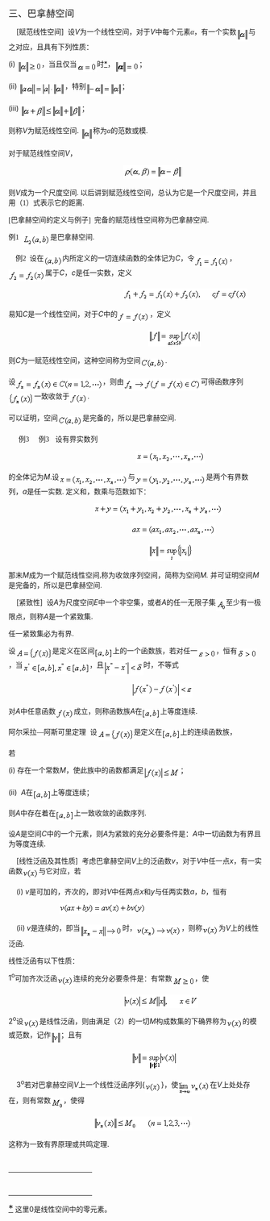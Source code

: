 <div class=Section1>
<p class=MsoNormal><span lang=ZH-CN style='font-size:14.0pt;font-family:宋体_GB2312'>三、巴拿赫空间</span></p>
<p class=MsoNormal><span lang=EN-US>&nbsp;&nbsp;&nbsp; [</span><span
lang=ZH-CN style='font-family:宋体_GB2312'>赋范线性空间</span><span lang=EN-US>]&nbsp; </span><span
lang=ZH-CN style='font-family:宋体_GB2312'>设</span><i><span lang=EN-US>V</span></i><span
lang=ZH-CN style='font-family:宋体_GB2312'>为一个线性空间，对于</span><i><span lang=EN-US>V</span></i><span
lang=ZH-CN style='font-family:宋体_GB2312'>中每个元素</span><i><span lang=ZH-CN
style='font-family:宋体_GB2312'>α</span></i><span lang=ZH-CN style='font-family:
宋体_GB2312'>，有一个实数</span><sub><span lang=EN-US><img width=24 height=27
src="res/17e9d95da129bdd93c34fb6cc6aaaa52_5657_files/image002.gif" u1:shapes="_x0000_i1025"
align=absmiddle></span></sub><span lang=ZH-CN style='font-family:宋体_GB2312'>与之对应，且具有下列性质：</span></p>
<p class=MsoNormal><span lang=EN-US>(i) <sub><img width=48 height=27
src="res/17e9d95da129bdd93c34fb6cc6aaaa52_5657_files/image004.gif" u1:shapes="_x0000_i1026"
align=absmiddle></sub></span><span lang=ZH-CN style='font-family:宋体_GB2312'>，当且仅当</span><sub><span
lang=EN-US><img width=40 height=19
src="res/17e9d95da129bdd93c34fb6cc6aaaa52_5657_files/image006.gif" u1:shapes="_x0000_i1027"
align=absmiddle></span></sub><span lang=ZH-CN style='font-family:宋体_GB2312'>时</span><a
href="bword://None" name="_ftnref1" title=""><span class=MsoFootnoteReference><span
lang=EN-US>*</span></span></a><span lang=ZH-CN style='font-family:宋体_GB2312'>，</span><sub><span
lang=EN-US><img width=49 height=27
src="res/17e9d95da129bdd93c34fb6cc6aaaa52_5657_files/image008.gif" u1:shapes="_x0000_i1028"
align=absmiddle></span></sub><span lang=ZH-CN style='font-family:宋体_GB2312'>；</span></p>
<p class=MsoNormal><span lang=EN-US>(ii) <sub><img width=91 height=27
src="res/17e9d95da129bdd93c34fb6cc6aaaa52_5657_files/image010.gif" u1:shapes="_x0000_i1029"
align=absmiddle></sub></span><span lang=ZH-CN style='font-family:宋体_GB2312'>，特别</span><sub><span
lang=EN-US><img width=71 height=27
src="res/17e9d95da129bdd93c34fb6cc6aaaa52_5657_files/image012.gif" u1:shapes="_x0000_i1030"
align=absmiddle></span></sub><span lang=ZH-CN style='font-family:宋体_GB2312'>；</span></p>
<p class=MsoNormal><span lang=EN-US>(iii) <sub><img width=121 height=27
src="res/17e9d95da129bdd93c34fb6cc6aaaa52_5657_files/image014.gif" u1:shapes="_x0000_i1031"
align=absmiddle></sub></span><span lang=ZH-CN style='font-family:宋体_GB2312'>；</span></p>
<p class=MsoNormal><span lang=ZH-CN style='font-family:宋体_GB2312'>则称</span><i><span
lang=EN-US>V</span></i><span lang=ZH-CN style='font-family:宋体_GB2312'>为赋范线性空间</span><span
lang=EN-US>. <sub><img width=24 height=27
src="res/17e9d95da129bdd93c34fb6cc6aaaa52_5657_files/image016.gif" u1:shapes="_x0000_i1032"
align=absmiddle></sub></span><span lang=ZH-CN style='font-family:宋体_GB2312'>称为</span><i><span
lang=ZH-CN style='font-family:宋体_GB2312'>α</span></i><span lang=ZH-CN
style='font-family:宋体_GB2312'>的范数或模</span><span lang=EN-US style='font-family:
宋体'>. </span></p>
<p class=MsoNormal><span lang=ZH-CN style='font-family:宋体_GB2312'>对于赋范线性空间</span><i><span
lang=EN-US>V</span></i><span lang=ZH-CN style='font-family:宋体_GB2312'>，</span></p>
<pre><span lang=EN-US>&nbsp;&nbsp;&nbsp;&nbsp;&nbsp;&nbsp;&nbsp;&nbsp;&nbsp;&nbsp;&nbsp;&nbsp;&nbsp;&nbsp;&nbsp;&nbsp;&nbsp;&nbsp;&nbsp;&nbsp;&nbsp;&nbsp;&nbsp;&nbsp;&nbsp;&nbsp; <sub><img
width=117 height=27 src="res/17e9d95da129bdd93c34fb6cc6aaaa52_5657_files/image018.gif"
u1:shapes="_x0000_i1033"></sub></span></pre>
<p class=MsoNormal><span lang=ZH-CN style='font-family:宋体_GB2312'>则</span><i><span
lang=EN-US>V</span></i><span lang=ZH-CN style='font-family:宋体_GB2312'>成为一个尺度空间</span><span
lang=EN-US style='font-family:宋体'>. </span><span lang=ZH-CN style='font-family:
宋体_GB2312'>以后讲到赋范线性空间，总认为它是一个尺度空间，并且用（</span><span lang=EN-US style='font-family:
宋体'>1</span><span lang=ZH-CN style='font-family:宋体_GB2312'>）式表示它的距离</span><span
lang=EN-US style='font-family:宋体'>. </span></p>
<p class=MsoNormal><span lang=EN-US style='font-family:宋体'>[</span><span
lang=ZH-CN style='font-family:宋体_GB2312'>巴拿赫空间的定义与例子</span><span lang=EN-US
style='font-family:宋体'>]&nbsp; </span><span lang=ZH-CN style='font-family:宋体_GB2312'>完备的赋范线性空间称为巴拿赫空间</span><span
lang=EN-US style='font-family:宋体'>. </span></p>
<p class=MsoNormal><span lang=ZH-CN style='font-family:宋体_GB2312'>例</span><span
lang=EN-US style='font-family:宋体'>1&nbsp; <sub><img width=55 height=23
src="res/17e9d95da129bdd93c34fb6cc6aaaa52_5657_files/image020.gif" u1:shapes="_x0000_i1047"
align=absmiddle></sub></span><span lang=ZH-CN style='font-family:宋体_GB2312'>是巴拿赫空间</span><span
lang=EN-US style='font-family:宋体'>.</span></p>
<p class=MsoNormal><span lang=EN-US style='font-family:宋体'>&nbsp;&nbsp;&nbsp; </span><span
lang=ZH-CN style='font-family:宋体_GB2312'>例</span><span lang=EN-US
style='font-family:宋体'>2&nbsp; </span><span lang=ZH-CN style='font-family:宋体_GB2312'>设在</span><sub><span
lang=EN-US style='font-family:宋体'><img width=37 height=21
src="res/17e9d95da129bdd93c34fb6cc6aaaa52_5657_files/image022.gif" u1:shapes="_x0000_i1048"
align=absmiddle></span></sub><span lang=ZH-CN style='font-family:宋体_GB2312'>内所定义的一切连续函数的全体记为</span><i><span
lang=EN-US>C</span></i><span lang=ZH-CN style='font-family:宋体_GB2312'>，令</span><sub><span
lang=EN-US style='font-family:宋体'><img width=69 height=23
src="res/17e9d95da129bdd93c34fb6cc6aaaa52_5657_files/image024.gif" u1:shapes="_x0000_i1049"
align=absmiddle></span></sub><span lang=ZH-CN style='font-family:宋体_GB2312'>，</span><sub><span
lang=EN-US style='font-family:宋体'><img width=73 height=23
src="res/17e9d95da129bdd93c34fb6cc6aaaa52_5657_files/image026.gif" u1:shapes="_x0000_i1050"
align=absmiddle></span></sub><span lang=ZH-CN style='font-family:宋体_GB2312'>属于</span><i><span
lang=EN-US>C</span></i><span lang=ZH-CN style='font-family:宋体_GB2312'>，</span><i><span
lang=EN-US>c</span></i><span lang=ZH-CN style='font-family:宋体_GB2312'>是任一实数，定义</span></p>
<pre><span lang=EN-US>&nbsp;&nbsp;&nbsp;&nbsp;&nbsp;&nbsp;&nbsp;&nbsp;&nbsp;&nbsp;&nbsp;&nbsp;&nbsp;&nbsp;&nbsp;&nbsp;&nbsp;&nbsp;&nbsp;&nbsp;&nbsp;&nbsp;&nbsp;&nbsp;&nbsp;&nbsp; <sub><img
width=247 height=23 src="res/17e9d95da129bdd93c34fb6cc6aaaa52_5657_files/image028.gif"
u1:shapes="_x0000_i1051"></sub></span></pre>
<p class=MsoNormal><span lang=ZH-CN style='font-family:宋体_GB2312'>易知</span><i><span
lang=EN-US>C</span></i><span lang=ZH-CN style='font-family:宋体_GB2312'>是一个线性空间，对于</span><i><span
lang=EN-US>C</span></i><span lang=ZH-CN style='font-family:宋体_GB2312'>中的</span><sub><span
lang=EN-US style='font-family:宋体'><img width=64 height=21
src="res/17e9d95da129bdd93c34fb6cc6aaaa52_5657_files/image030.gif" u1:shapes="_x0000_i1052"
align=absmiddle></span></sub><span lang=ZH-CN style='font-family:宋体_GB2312'>，定义</span></p>
<pre><span lang=EN-US>&nbsp;&nbsp;&nbsp;&nbsp;&nbsp;&nbsp;&nbsp;&nbsp;&nbsp;&nbsp;&nbsp;&nbsp;&nbsp;&nbsp;&nbsp;&nbsp;&nbsp;&nbsp;&nbsp;&nbsp;&nbsp;&nbsp;&nbsp;&nbsp;&nbsp;&nbsp;&nbsp;&nbsp;&nbsp;&nbsp;&nbsp;&nbsp; <sub><img
width=104 height=33 src="res/17e9d95da129bdd93c34fb6cc6aaaa52_5657_files/image032.gif"
u1:shapes="_x0000_i1053"></sub></span></pre>
<p class=MsoNormal><span lang=ZH-CN style='font-family:宋体_GB2312'>则</span><i><span
lang=EN-US>C</span></i><span lang=ZH-CN style='font-family:宋体_GB2312'>为一赋范线性空间，这种空间称为空间</span><sub><span
lang=EN-US style='font-family:宋体'><img width=49 height=21
src="res/17e9d95da129bdd93c34fb6cc6aaaa52_5657_files/image034.gif" u1:shapes="_x0000_i1054"
align=absmiddle></span></sub><span lang=EN-US style='font-family:宋体'>. </span><span
lang=EN-US>&nbsp;&nbsp;</span></p>
<p class=MsoNormal><span lang=ZH-CN style='font-family:宋体_GB2312'>设</span><sub><span
lang=EN-US style='font-family:宋体'><img width=173 height=24
src="res/17e9d95da129bdd93c34fb6cc6aaaa52_5657_files/image036.gif" u1:shapes="_x0000_i1055"
align=absmiddle></span></sub><span lang=ZH-CN style='font-family:宋体_GB2312'>，则由</span><sub><span
lang=EN-US style='font-family:宋体'><img width=153 height=24
src="res/17e9d95da129bdd93c34fb6cc6aaaa52_5657_files/image038.gif" u1:shapes="_x0000_i1056"
align=absmiddle></span></sub><span lang=ZH-CN style='font-family:宋体_GB2312'>可得函数序列</span><sub><span
lang=EN-US style='font-family:宋体'><img width=51 height=24
src="res/17e9d95da129bdd93c34fb6cc6aaaa52_5657_files/image040.gif" u1:shapes="_x0000_i1057"
align=absmiddle></span></sub><span lang=ZH-CN style='font-family:宋体_GB2312'>一致收敛于</span><sub><span
lang=EN-US style='font-family:宋体'><img width=36 height=21
src="res/17e9d95da129bdd93c34fb6cc6aaaa52_5657_files/image042.gif" u1:shapes="_x0000_i1058"
align=absmiddle></span></sub><span lang=EN-US style='font-family:宋体'>. </span></p>
<p class=MsoNormal><span lang=ZH-CN style='font-family:宋体_GB2312'>可以证明，空间</span><sub><span
lang=EN-US style='font-family:宋体'><img width=49 height=21
src="res/17e9d95da129bdd93c34fb6cc6aaaa52_5657_files/image043.gif" u1:shapes="_x0000_i1059"
align=absmiddle></span></sub><span lang=ZH-CN style='font-family:宋体_GB2312'>是完备的，所以是巴拿赫空间</span><span
lang=EN-US style='font-family:宋体'>. </span></p>
<p class=MsoNormal style='margin-left:36.0pt;text-indent:-21.0pt'><span
lang=EN-US style='font-family:宋体'>例3<span style='font:7.0pt "Times New Roman"'>&nbsp;&nbsp;&nbsp;&nbsp;&nbsp;&nbsp;&nbsp;
</span></span><span lang=ZH-CN style='font-family:宋体_GB2312'>例</span><span
lang=EN-US style='font-family:宋体'>3</span><span lang=EN-US style='font-size:
7.0pt'>&nbsp; </span><span lang=EN-US style='font-family:宋体'>&nbsp;&nbsp;</span><span
lang=ZH-CN style='font-family:宋体_GB2312'>设有界实数列</span></p>
<pre><span lang=EN-US>&nbsp;&nbsp;&nbsp;&nbsp;&nbsp;&nbsp;&nbsp;&nbsp;&nbsp;&nbsp;&nbsp;&nbsp;&nbsp;&nbsp;&nbsp;&nbsp;&nbsp;&nbsp;&nbsp;&nbsp;&nbsp;&nbsp;&nbsp;&nbsp;&nbsp;&nbsp;&nbsp;&nbsp;&nbsp; <sub><img
width=137 height=24 src="res/17e9d95da129bdd93c34fb6cc6aaaa52_5657_files/image045.gif"
u1:shapes="_x0000_i1060"></sub></span></pre>
<p class=MsoNormal><span lang=ZH-CN style='font-family:宋体_GB2312'>的全体记为</span><i><span
lang=EN-US>M</span></i><span lang=EN-US style='font-family:宋体'>.</span><span
lang=ZH-CN style='font-family:宋体_GB2312'>设</span><sub><span lang=EN-US
style='font-family:宋体'><img width=137 height=24
src="res/17e9d95da129bdd93c34fb6cc6aaaa52_5657_files/image047.gif" u1:shapes="_x0000_i1061"
align=absmiddle></span></sub><span lang=ZH-CN style='font-family:宋体_GB2312'>与</span><sub><span
lang=EN-US style='font-family:宋体'><img width=141 height=24
src="res/17e9d95da129bdd93c34fb6cc6aaaa52_5657_files/image049.gif" u1:shapes="_x0000_i1062"
align=absmiddle></span></sub><span lang=ZH-CN style='font-family:宋体_GB2312'>是两个有界数列，</span><i><span
lang=EN-US>a</span></i><span lang=ZH-CN style='font-family:宋体_GB2312'>是任一实数</span><span
lang=EN-US style='font-family:宋体'>. </span><span lang=ZH-CN style='font-family:
宋体_GB2312'>定义和，数乘与范数如下：</span></p>
<pre><span lang=EN-US>&nbsp;&nbsp;&nbsp;&nbsp;&nbsp;&nbsp;&nbsp;&nbsp;&nbsp;&nbsp;&nbsp;&nbsp;&nbsp;&nbsp;&nbsp;&nbsp;&nbsp;&nbsp;&nbsp; <sub><img
width=256 height=24 src="res/17e9d95da129bdd93c34fb6cc6aaaa52_5657_files/image051.gif"
u1:shapes="_x0000_i1063"></sub></span></pre><pre><span lang=EN-US>&nbsp;&nbsp;&nbsp;&nbsp;&nbsp;&nbsp;&nbsp;&nbsp;&nbsp;&nbsp;&nbsp;&nbsp;&nbsp;&nbsp;&nbsp;&nbsp;&nbsp;&nbsp;&nbsp;&nbsp;&nbsp;&nbsp;&nbsp;&nbsp;&nbsp;&nbsp;&nbsp;&nbsp;&nbsp;<sub><img
width=167 height=24 src="res/17e9d95da129bdd93c34fb6cc6aaaa52_5657_files/image053.gif"
u1:shapes="_x0000_i1064"></sub></span></pre><pre><span lang=EN-US>&nbsp;&nbsp;&nbsp;&nbsp;&nbsp;&nbsp;&nbsp;&nbsp;&nbsp;&nbsp;&nbsp;&nbsp;&nbsp;&nbsp;&nbsp;&nbsp;&nbsp;&nbsp;&nbsp;&nbsp;&nbsp;&nbsp;&nbsp;&nbsp;&nbsp;&nbsp;&nbsp;&nbsp;&nbsp;&nbsp;&nbsp;&nbsp;&nbsp;<sub><img
width=88 height=33 src="res/17e9d95da129bdd93c34fb6cc6aaaa52_5657_files/image055.gif"
u1:shapes="_x0000_i1065"></sub></span></pre>
<p class=MsoNormal><span lang=ZH-CN style='font-family:宋体_GB2312'>那末</span><i><span
lang=EN-US>M</span></i><span lang=ZH-CN style='font-family:宋体_GB2312'>成为一个赋范线性空间</span><span
lang=EN-US style='font-family:宋体'>,</span><span lang=ZH-CN style='font-family:
宋体_GB2312'>称为收敛序列空间，简称为空间</span><i><span lang=EN-US>M. </span></i><span
lang=ZH-CN style='font-family:宋体_GB2312'>并可证明空间</span><i><span lang=EN-US>M</span></i><span
lang=ZH-CN style='font-family:宋体_GB2312'>是完备的，所以是巴拿赫空间</span><span lang=EN-US
style='font-family:宋体'>. </span></p>
<p class=MsoNormal><span lang=EN-US>&nbsp;&nbsp;&nbsp; [</span><span
lang=ZH-CN style='font-family:宋体_GB2312'>紧致性</span><span lang=EN-US>]&nbsp; </span><span
lang=ZH-CN style='font-family:宋体_GB2312'>设</span><i><span lang=EN-US>A</span></i><span
lang=ZH-CN style='font-family:宋体_GB2312'>为尺度空间</span><i><span lang=EN-US>E</span></i><span
lang=ZH-CN style='font-family:宋体_GB2312'>中一个非空集，或者</span><i><span lang=EN-US>A</span></i><span
lang=ZH-CN style='font-family:宋体_GB2312'>的任一无限子集</span><sub><span lang=EN-US><img
width=20 height=24 src="res/17e9d95da129bdd93c34fb6cc6aaaa52_5657_files/image057.gif"
u1:shapes="_x0000_i1066" align=absmiddle></span></sub><span lang=ZH-CN
style='font-family:宋体_GB2312'>至少有一极限点，则称</span><i><span lang=EN-US>A</span></i><span
lang=ZH-CN style='font-family:宋体_GB2312'>是一个紧致集</span><span lang=EN-US>. </span></p>
<p class=MsoNormal><span lang=ZH-CN style='font-family:宋体_GB2312'>任一紧致集必为有界</span><span
lang=EN-US>. </span></p>
<p class=MsoNormal><span lang=ZH-CN style='font-family:宋体_GB2312'>设</span><sub><span
lang=EN-US><img width=73 height=23
src="res/17e9d95da129bdd93c34fb6cc6aaaa52_5657_files/image059.gif" u1:shapes="_x0000_i1067"
align=absmiddle></span></sub><span lang=ZH-CN style='font-family:宋体_GB2312'>是定义在区间</span><sub><span
lang=EN-US><img width=36 height=21
src="res/17e9d95da129bdd93c34fb6cc6aaaa52_5657_files/image061.gif" u1:shapes="_x0000_i1068"
align=absmiddle></span></sub><span lang=ZH-CN style='font-family:宋体_GB2312'>上的一个函数族，若对任一</span><sub><span
lang=EN-US><img width=37 height=19
src="res/17e9d95da129bdd93c34fb6cc6aaaa52_5657_files/image063.gif" u1:shapes="_x0000_i1069"
align=absmiddle></span></sub><span lang=ZH-CN style='font-family:宋体_GB2312'>，恒有</span><sub><span
lang=EN-US><img width=40 height=19
src="res/17e9d95da129bdd93c34fb6cc6aaaa52_5657_files/image065.gif" u1:shapes="_x0000_i1070"
align=absmiddle></span></sub><span lang=ZH-CN style='font-family:宋体_GB2312'>，当</span><sub><span
lang=EN-US><img width=133 height=24
src="res/17e9d95da129bdd93c34fb6cc6aaaa52_5657_files/image067.gif" u1:shapes="_x0000_i1071"
align=absmiddle></span></sub><span lang=ZH-CN style='font-family:宋体_GB2312'>，且</span><sub><span
lang=EN-US><img width=79 height=29
src="res/17e9d95da129bdd93c34fb6cc6aaaa52_5657_files/image069.gif" u1:shapes="_x0000_i1072"
align=absmiddle></span></sub><span lang=ZH-CN style='font-family:宋体_GB2312'>时，不等式</span></p>
<pre><span lang=EN-US>&nbsp;&nbsp;&nbsp;&nbsp;&nbsp;&nbsp;&nbsp;&nbsp;&nbsp;&nbsp;&nbsp;&nbsp;&nbsp;&nbsp;&nbsp;&nbsp; &nbsp;&nbsp;&nbsp;&nbsp;&nbsp;&nbsp;&nbsp;&nbsp;&nbsp;&nbsp;&nbsp;&nbsp;<sub><img
width=121 height=29 src="res/17e9d95da129bdd93c34fb6cc6aaaa52_5657_files/image071.gif"
u1:shapes="_x0000_i1073"></sub></span></pre>
<p class=MsoNormal><span lang=ZH-CN style='font-family:宋体_GB2312'>对</span><i><span
lang=EN-US>A</span></i><span lang=ZH-CN style='font-family:宋体_GB2312'>中任意函数</span><sub><span
lang=EN-US><img width=36 height=21
src="res/17e9d95da129bdd93c34fb6cc6aaaa52_5657_files/image073.gif" u1:shapes="_x0000_i1074"
align=absmiddle></span></sub><span lang=ZH-CN style='font-family:宋体_GB2312'>成立，则称函数族</span><i><span
lang=EN-US>A</span></i><span lang=ZH-CN style='font-family:宋体_GB2312'>在</span><sub><span
lang=EN-US><img width=36 height=21
src="res/17e9d95da129bdd93c34fb6cc6aaaa52_5657_files/image074.gif" u1:shapes="_x0000_i1075"
align=absmiddle></span></sub><span lang=ZH-CN style='font-family:宋体_GB2312'>上等度连续</span><span
lang=EN-US>. </span></p>
<p class=MsoNormal><span lang=ZH-CN style='font-family:宋体_GB2312'>阿尔采拉—阿斯可里定理</span><span
lang=EN-US>&nbsp; </span><span lang=ZH-CN style='font-family:宋体_GB2312'>设</span><sub><span
lang=EN-US><img width=73 height=23
src="res/17e9d95da129bdd93c34fb6cc6aaaa52_5657_files/image075.gif" u1:shapes="_x0000_i1076"
align=absmiddle></span></sub><span lang=ZH-CN style='font-family:宋体_GB2312'>是定义在</span><sub><span
lang=EN-US><img width=36 height=21
src="res/17e9d95da129bdd93c34fb6cc6aaaa52_5657_files/image076.gif" u1:shapes="_x0000_i1077"
align=absmiddle></span></sub><span lang=ZH-CN style='font-family:宋体_GB2312'>上的连续函数族，</span></p>
<p class=MsoNormal><span lang=ZH-CN style='font-family:宋体_GB2312'>若</span></p>
<p class=MsoNormal><span lang=EN-US>(i) </span><span lang=ZH-CN
style='font-family:宋体_GB2312'>存在一个常数</span><i><span lang=EN-US>M</span></i><span
lang=ZH-CN style='font-family:宋体_GB2312'>，使此族中的函数都满足</span><sub><span
lang=EN-US><img width=73 height=27
src="res/17e9d95da129bdd93c34fb6cc6aaaa52_5657_files/image078.gif" u1:shapes="_x0000_i1078"
align=absmiddle></span></sub><span lang=ZH-CN style='font-family:宋体_GB2312'>；</span></p>
<p class=MsoNormal><span lang=EN-US>(ii)&nbsp; <i>A</i></span><span lang=ZH-CN
style='font-family:宋体_GB2312'>在</span><sub><span lang=EN-US><img width=36
height=21 src="res/17e9d95da129bdd93c34fb6cc6aaaa52_5657_files/image079.gif"
u1:shapes="_x0000_i1079" align=absmiddle></span></sub><span lang=ZH-CN
style='font-family:宋体_GB2312'>上等度连续；</span></p>
<p class=MsoNormal><span lang=ZH-CN style='font-family:宋体_GB2312'>则</span><i><span
lang=EN-US>A</span></i><span lang=ZH-CN style='font-family:宋体_GB2312'>中存在着在</span><sub><span
lang=EN-US><img width=36 height=21
src="res/17e9d95da129bdd93c34fb6cc6aaaa52_5657_files/image080.gif" u1:shapes="_x0000_i1080"
align=absmiddle></span></sub><span lang=ZH-CN style='font-family:宋体_GB2312'>上一致收敛的函数序列</span><span
lang=EN-US>. </span></p>
<p class=MsoNormal><span lang=ZH-CN style='font-family:宋体_GB2312'>设</span><i><span
lang=EN-US>A</span></i><span lang=ZH-CN style='font-family:宋体_GB2312'>是空间</span><i><span
lang=EN-US>C</span></i><span lang=ZH-CN style='font-family:宋体_GB2312'>中的一个元素，则</span><i><span
lang=EN-US>A</span></i><span lang=ZH-CN style='font-family:宋体_GB2312'>为紧致的充分必要条件是：</span><i><span
lang=EN-US>A</span></i><span lang=ZH-CN style='font-family:宋体_GB2312'>中一切函数为有界且为等度连续</span><span
lang=EN-US>. </span></p>
<p class=MsoNormal><span lang=EN-US>&nbsp;&nbsp;&nbsp; [</span><span
lang=ZH-CN style='font-family:宋体_GB2312'>线性泛函及其性质</span><span lang=EN-US>]&nbsp;
</span><span lang=ZH-CN style='font-family:宋体_GB2312'>考虑巴拿赫空间</span><i><span
lang=EN-US>V</span></i><span lang=ZH-CN style='font-family:宋体_GB2312'>上的泛函数</span><i><span
lang=EN-US>v</span></i><span lang=ZH-CN style='font-family:宋体_GB2312'>，对于</span><i><span
lang=EN-US>V</span></i><span lang=ZH-CN style='font-family:宋体_GB2312'>中任一点</span><i><span
lang=EN-US>x</span></i><span lang=ZH-CN style='font-family:宋体_GB2312'>，有一实函数</span><sub><span
lang=EN-US><img width=32 height=21
src="res/17e9d95da129bdd93c34fb6cc6aaaa52_5657_files/image082.gif" u1:shapes="_x0000_i1081"
align=absmiddle></span></sub><span lang=ZH-CN style='font-family:宋体_GB2312'>与它对应，若</span></p>
<p class=MsoNormal><span lang=EN-US>&nbsp;&nbsp;&nbsp; (i) <i>v</i></span><span
lang=ZH-CN style='font-family:宋体_GB2312'>是可加的，齐次的，即对</span><i><span lang=EN-US>V</span></i><span
lang=ZH-CN style='font-family:宋体_GB2312'>中任两点</span><i><span lang=EN-US>x</span></i><span
lang=ZH-CN style='font-family:宋体_GB2312'>和</span><i><span lang=EN-US>y</span></i><span
lang=ZH-CN style='font-family:宋体_GB2312'>与任两实数</span><i><span lang=EN-US>a</span></i><span
lang=ZH-CN style='font-family:宋体_GB2312'>，</span><i><span lang=EN-US>b</span></i><span
lang=ZH-CN style='font-family:宋体_GB2312'>，恒有</span><span lang=EN-US>&nbsp; </span></p>
<pre><span lang=EN-US>&nbsp;&nbsp;&nbsp;&nbsp;&nbsp;&nbsp;&nbsp;&nbsp;&nbsp;&nbsp;&nbsp; <sub><img
width=172 height=21 src="res/17e9d95da129bdd93c34fb6cc6aaaa52_5657_files/image084.gif"
u1:shapes="_x0000_i1082"></sub></span></pre>
<p class=MsoNormal><span lang=EN-US>&nbsp;&nbsp;&nbsp; (ii)</span><span
lang=EN-US style='font-family:宋体'> </span><i><span lang=EN-US>v</span></i><span
lang=ZH-CN style='font-family:宋体_GB2312'>是连续的，即当</span><sub><span lang=EN-US
style='font-family:宋体'><img width=84 height=27
src="res/17e9d95da129bdd93c34fb6cc6aaaa52_5657_files/image086.gif" u1:shapes="_x0000_i1083"
align=absmiddle></span></sub><span lang=ZH-CN style='font-family:宋体_GB2312'>时，</span><sub><span
lang=EN-US style='font-family:宋体'><img width=89 height=24
src="res/17e9d95da129bdd93c34fb6cc6aaaa52_5657_files/image088.gif" u1:shapes="_x0000_i1084"
align=absmiddle></span></sub><span lang=ZH-CN style='font-family:宋体_GB2312'>，则称</span><sub><span
lang=EN-US><img width=32 height=21
src="res/17e9d95da129bdd93c34fb6cc6aaaa52_5657_files/image089.gif" u1:shapes="_x0000_i1085"
align=absmiddle></span></sub><span lang=ZH-CN style='font-family:宋体_GB2312'>为</span><i><span
lang=EN-US>V</span></i><span lang=ZH-CN style='font-family:宋体_GB2312'>上的线性泛函</span><span
lang=EN-US>. </span></p>
<p class=MsoNormal><span lang=ZH-CN style='font-family:宋体_GB2312'>线性泛函有以下性质：</span></p>
<p class=MsoNormal><span lang=EN-US>1<sup>o</sup></span><span lang=ZH-CN
style='font-family:宋体_GB2312'>可加齐次泛函</span><sub><span lang=EN-US><img width=32
height=21 src="res/17e9d95da129bdd93c34fb6cc6aaaa52_5657_files/image090.gif"
u1:shapes="_x0000_i1086" align=absmiddle></span></sub><span lang=ZH-CN
style='font-family:宋体_GB2312'>连续的充分必要条件是：有常数</span><sub><span lang=EN-US><img
width=45 height=19 src="res/17e9d95da129bdd93c34fb6cc6aaaa52_5657_files/image092.gif"
u1:shapes="_x0000_i1087" align=absmiddle></span></sub><span lang=ZH-CN
style='font-family:宋体_GB2312'>，使</span></p>
<pre><span lang=EN-US>&nbsp;&nbsp;&nbsp;&nbsp;&nbsp;&nbsp;&nbsp;&nbsp;&nbsp;&nbsp;&nbsp;&nbsp;&nbsp;&nbsp;&nbsp;&nbsp;&nbsp;&nbsp;&nbsp;&nbsp;&nbsp;&nbsp;&nbsp;&nbsp;&nbsp;&nbsp; <sub><img
width=149 height=27 src="res/17e9d95da129bdd93c34fb6cc6aaaa52_5657_files/image094.gif"
u1:shapes="_x0000_i1088" align=absmiddle></sub>&nbsp;&nbsp;&nbsp;&nbsp;&nbsp;&nbsp;&nbsp;&nbsp;&nbsp;&nbsp;&nbsp;&nbsp;&nbsp;&nbsp;&nbsp;&nbsp;&nbsp;&nbsp;&nbsp;&nbsp;&nbsp;&nbsp;&nbsp;&nbsp;&nbsp;&nbsp;&nbsp;&nbsp;&nbsp;&nbsp;&nbsp;</span><span
lang=ZH-CN style='font-family:宋体_GB2312'>（</span><span lang=EN-US>2</span><span
lang=ZH-CN style='font-family:宋体_GB2312'>）</span></pre>
<p class=MsoNormal><span lang=EN-US>2<sup>o</sup></span><span lang=ZH-CN
style='font-family:宋体_GB2312'>设</span><sub><span lang=EN-US><img width=32
height=21 src="res/17e9d95da129bdd93c34fb6cc6aaaa52_5657_files/image095.gif"
u1:shapes="_x0000_i1089" align=absmiddle></span></sub><span lang=ZH-CN
style='font-family:宋体_GB2312'>是线性泛函，则由满足（</span><span lang=EN-US>2</span><span
lang=ZH-CN style='font-family:宋体_GB2312'>）的一切</span><i><span lang=EN-US>M</span></i><span
lang=ZH-CN style='font-family:宋体_GB2312'>构成数集的下确界称为</span><sub><span
lang=EN-US><img width=32 height=21
src="res/17e9d95da129bdd93c34fb6cc6aaaa52_5657_files/image096.gif" u1:shapes="_x0000_i1090"
align=absmiddle></span></sub><span lang=ZH-CN style='font-family:宋体_GB2312'>的模或范数，记作</span><sub><span
lang=EN-US><img width=20 height=27
src="res/17e9d95da129bdd93c34fb6cc6aaaa52_5657_files/image098.gif" u1:shapes="_x0000_i1091"
align=absmiddle></span></sub><span lang=ZH-CN style='font-family:宋体_GB2312'>；且有</span></p>
<pre><span lang=EN-US>&nbsp;&nbsp;&nbsp;&nbsp;&nbsp;&nbsp;&nbsp;&nbsp;&nbsp;&nbsp;&nbsp;&nbsp;&nbsp;&nbsp;&nbsp;&nbsp;&nbsp;&nbsp;&nbsp;&nbsp;&nbsp;&nbsp;&nbsp;&nbsp;&nbsp;&nbsp;&nbsp;&nbsp; <sub><img
width=91 height=37 src="res/17e9d95da129bdd93c34fb6cc6aaaa52_5657_files/image100.gif"
u1:shapes="_x0000_i1092"></sub></span></pre>
<p class=MsoNormal><span lang=EN-US>&nbsp;&nbsp;&nbsp; 3<sup>o</sup></span><span
lang=ZH-CN style='font-family:宋体_GB2312'>若对巴拿赫空间</span><i><span lang=EN-US>V</span></i><span
lang=ZH-CN style='font-family:宋体_GB2312'>上一个线性泛函序列</span><span lang=EN-US>{<sub><img
width=32 height=21 src="res/17e9d95da129bdd93c34fb6cc6aaaa52_5657_files/image101.gif"
u1:shapes="_x0000_i1093" align=absmiddle></sub>}</span><span lang=ZH-CN
style='font-family:宋体_GB2312'>，使</span><sub><span lang=EN-US><img width=63
height=29 src="res/17e9d95da129bdd93c34fb6cc6aaaa52_5657_files/image103.gif"
u1:shapes="_x0000_i1094" align=absmiddle></span></sub><span lang=ZH-CN
style='font-family:宋体_GB2312'>在</span><i><span lang=EN-US>V</span></i><span
lang=ZH-CN style='font-family:宋体_GB2312'>上处处存在，则有常数</span><sub><span
lang=EN-US><img width=25 height=24
src="res/17e9d95da129bdd93c34fb6cc6aaaa52_5657_files/image105.gif" u1:shapes="_x0000_i1095"
align=absmiddle></span></sub><span lang=ZH-CN style='font-family:宋体_GB2312'>，使得</span></p>
<pre><span lang=EN-US>&nbsp;&nbsp;&nbsp;&nbsp;&nbsp;&nbsp;&nbsp;&nbsp;&nbsp;&nbsp;&nbsp;&nbsp;&nbsp;&nbsp;&nbsp;&nbsp;&nbsp;&nbsp;&nbsp; <sub><img
width=195 height=27 src="res/17e9d95da129bdd93c34fb6cc6aaaa52_5657_files/image107.gif"
u1:shapes="_x0000_i1096"></sub></span></pre>
<p class=MsoNormal><span lang=ZH-CN style='font-family:宋体_GB2312'>这称为一致有界原理或共鸣定理</span><span
lang=EN-US>. </span></p>
<div>
<p class=MsoNormal align=left style='margin:0mm;margin-bottom:.0001pt;
text-align:left'><span lang=EN-US style='font-family:宋体'><br clear=all>
</span></p>
<div class=MsoNormal align=left style='margin:0mm;margin-bottom:.0001pt;
text-align:left'><span lang=EN-US style='font-family:宋体'>
<hr size=1 width="33%" align=left>
</span></div>
</div>
</div>
<div><br clear=all>
<hr align=left size=1 width="33%">
<div id=ftn1>
<p class=MsoFootnoteText><a href="#None" name="_ftn1" title=""><span
class=MsoFootnoteReference><span lang=EN-US style='font-size:14.0pt'>*</span></span></a><span
lang=EN-US style='font-size:10.5pt'> </span><span lang=ZH-CN style='font-size:
10.5pt;font-family:宋体_GB2312'>这里</span><span lang=EN-US style='font-size:10.5pt'>0</span><span
lang=ZH-CN style='font-size:10.5pt;font-family:宋体_GB2312'>是线性空间中的零元素。</span></p>
</div>
</div>